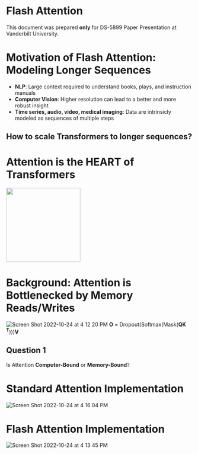 # Flash Attention
This document was prepared **only** for DS-5899 Paper Presentation at Vanderbilt University.

# Motivation of Flash Attention: Modeling Longer Sequences
* **NLP**: Large context required to understand books, plays, and instruction manuals
* **Computer Vision**: Higher resolution can lead to a better and more robust insight
* **Time series, audio, video, medical imaging**: Data are intrinsicly modeled as sequences of multiple steps
## How to scale Transformers to longer sequences?

# Attention is the HEART of Transformers
<img src="https://user-images.githubusercontent.com/25111091/197630239-df4a88d6-7bd6-4d81-88cd-f3beae23fb9e.png" width="200">

# Background: Attention is Bottlenecked by Memory Reads/Writes
![Screen Shot 2022-10-24 at 4 12 20 PM](https://user-images.githubusercontent.com/25111091/197630379-74042ca2-a8f1-4c29-b029-c4e7019a79f7.png)
**O** = Dropout(Softmax(Mask(**QK** <sup>**T**</sup>)))**V**
## Question 1
Is Attention **Computer-Bound** or **Memory-Bound**?

# Standard Attention Implementation
![Screen Shot 2022-10-24 at 4 16 04 PM](https://user-images.githubusercontent.com/25111091/197631180-2f019f6b-7f5d-408f-80ff-8293bda4e71a.png)

# Flash Attention Implementation
![Screen Shot 2022-10-24 at 4 13 45 PM](https://user-images.githubusercontent.com/25111091/197630869-d6a48fba-d4f1-4027-ae48-7fc3a4a820ad.png)
